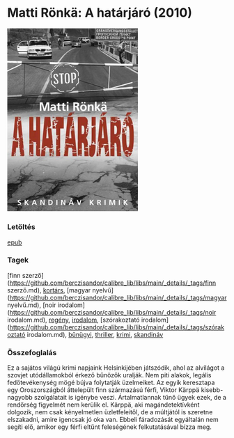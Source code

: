 # <a name="id_671">Matti Rönkä: A határjáró (2010)</a>
<img src="https://github.com/BercziSandor/calibre_lib/raw/main/libs/main/Matti%20Ronka/A%20hatarjaro%20%28671%29/cover.jpg" alt="cover" width="300"/>

### Letöltés
[epub](https://github.com/BercziSandor/calibre_lib/raw/main/libs/main/Matti%20Ronka/A%20hatarjaro%20%28671%29/A%20hatarjaro%20-%20Matti%20Ronka.epub)

### Tagek
[finn szerző](https://github.com/berczisandor/calibre_lib/libs/main/_details/_tags/finn szerző.md), [kortárs](https://github.com/berczisandor/calibre_lib/libs/main/_details/_tags/kortárs.md), [magyar nyelvű](https://github.com/berczisandor/calibre_lib/libs/main/_details/_tags/magyar nyelvű.md), [noir irodalom](https://github.com/berczisandor/calibre_lib/libs/main/_details/_tags/noir irodalom.md), [regény](https://github.com/berczisandor/calibre_lib/libs/main/_details/_tags/regény.md), [irodalom](https://github.com/berczisandor/calibre_lib/libs/main/_details/_tags/irodalom.md), [szórakoztató irodalom](https://github.com/berczisandor/calibre_lib/libs/main/_details/_tags/szórakoztató irodalom.md), [bûnügyi](https://github.com/berczisandor/calibre_lib/libs/main/_details/_tags/bûnügyi.md), [thriller](https://github.com/berczisandor/calibre_lib/libs/main/_details/_tags/thriller.md), [krimi](https://github.com/berczisandor/calibre_lib/libs/main/_details/_tags/krimi.md), [skandináv](https://github.com/berczisandor/calibre_lib/libs/main/_details/_tags/skandináv.md)

### Összefoglalás
<div>
<p>Ez a sajátos világú krimi napjaink Helsinkijében játszódik, ahol az alvilágot a szovjet utódállamokból érkező bűnözők uralják. Nem piti alakok, legális fedőtevékenység mögé bújva folytatják üzelmeiket. Az egyik keresztapa egy Oroszországból áttelepült finn származású férfi, Viktor Kärppä kisebb-nagyobb szolgálatait is igénybe veszi. Ártalmatlannak tűnő ügyek ezek, de a rendőrség figyelmét nem kerülik el. Kärppä, aki magándetektívként dolgozik, nem csak kényelmetlen üzletfeleitől, de a múltjától is szeretne elszakadni, amire igencsak jó oka van. Ebbeli fáradozását egyáltalán nem segíti elő, amikor egy férfi eltűnt feleségének felkutatásával bízza meg.</p></div>


